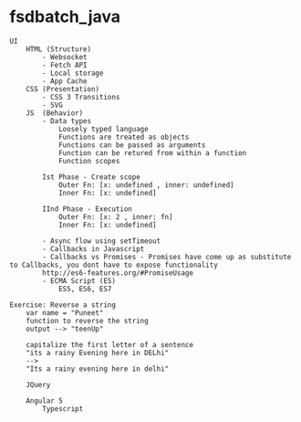 # fsdbatch_java

    UI
        HTML (Structure)
            - Websocket
            - Fetch API
            - Local storage
            - App Cache
        CSS (Presentation)
            - CSS 3 Transitions
            - SVG
        JS  (Behavior)
            - Data types
                Loosely typed language
                Functions are treated as objects
                Functions can be passed as arguments
                Function can be retured from within a function
                Function scopes

            Ist Phase - Create scope
                Outer Fn: [x: undefined , inner: undefined]
                Inner Fn: [x: undefined]

            IInd Phase - Execution
                Outer Fn: [x: 2 , inner: fn]
                Inner Fn: [x: undefined]
            
            - Async flow using setTimeout
            - Callbacks in Javascript
            - Callbacks vs Promises - Promises have come up as substitute to Callbacks, you dont have to expose functionality
            http://es6-features.org/#PromiseUsage
            - ECMA Script (ES) 
                ES5, ES6, ES7

    Exercise: Reverse a string
        var name = "Puneet"
        function to reverse the string
        output --> "teenUp"

        capitalize the first letter of a sentence
        "its a rainy Evening here in DELhi"
        -->
        "Its a rainy evening here in delhi"

        JQuery

        Angular 5
            Typescript


